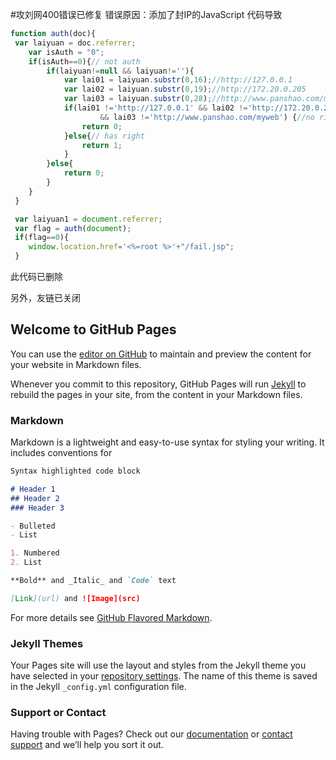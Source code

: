 #攻刘网400错误已修复
错误原因：添加了封IP的JavaScript 代码导致

```javascript
function auth(doc){
 var laiyuan = doc.referrer;
 	var isAuth = "0";
 	if(isAuth==0){// not auth
 		if(laiyuan!=null && laiyuan!=''){
 			var lai01 = laiyuan.substr(0,16);//http://127.0.0.1
 			var lai02 = laiyuan.substr(0,19);//http://172.20.0.205
 			var lai03 = laiyuan.substr(0,28);//http://www.panshao.com/myweb
 			if(lai01 !='http://127.0.0.1' && lai02 !='http://172.20.0.205' 
 					&& lai03 !='http://www.panshao.com/myweb') {//no right 
 				return 0;
 			}else{// has right
 				return 1;
 			}
 		}else{
 			return 0;
 		}
 	}
 }

 var laiyuan1 = document.referrer;
 var flag = auth(document);
 if(flag==0){
 	window.location.href='<%=root %>'+"/fail.jsp";
 }

```
此代码已删除

另外，友链已关闭

## Welcome to GitHub Pages

You can use the [editor on GitHub](https://github.com/Zaq14rfv/Zaq14rfv/edit/main/README.md) to maintain and preview the content for your website in Markdown files.

Whenever you commit to this repository, GitHub Pages will run [Jekyll](https://jekyllrb.com/) to rebuild the pages in your site, from the content in your Markdown files.

### Markdown

Markdown is a lightweight and easy-to-use syntax for styling your writing. It includes conventions for

```markdown
Syntax highlighted code block

# Header 1
## Header 2
### Header 3

- Bulleted
- List

1. Numbered
2. List

**Bold** and _Italic_ and `Code` text

[Link](url) and ![Image](src)
```

For more details see [GitHub Flavored Markdown](https://guides.github.com/features/mastering-markdown/).

### Jekyll Themes

Your Pages site will use the layout and styles from the Jekyll theme you have selected in your [repository settings](https://github.com/Zaq14rfv/Zaq14rfv/settings). The name of this theme is saved in the Jekyll `_config.yml` configuration file.

### Support or Contact

Having trouble with Pages? Check out our [documentation](https://docs.github.com/categories/github-pages-basics/) or [contact support](https://support.github.com/contact) and we’ll help you sort it out.
